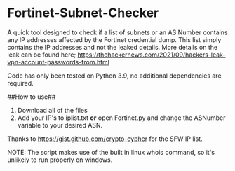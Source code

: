 # Fortinet-Subnet-Checker
A quick tool designed to check if a list of subnets or an AS Number contains any IP addresses affected by the Fortinet credential dump. This list simply contains the IP addresses and not the leaked details. More details on the leak can be found here; https://thehackernews.com/2021/09/hackers-leak-vpn-account-passwords-from.html

Code has only been tested on Python 3.9, no additional dependencies are required.

##How to use##
1. Download all of the files
2. Add your IP's to iplist.txt **or** open Fortinet.py and change the ASNumber variable to your desired ASN.

Thanks to https://gist.github.com/crypto-cypher for the SFW IP list.

NOTE: The script makes use of the built in linux whois command, so it's unlikely to run properly on windows.
